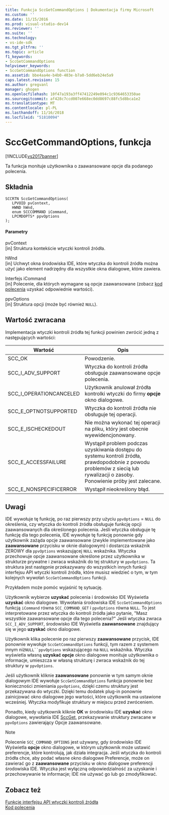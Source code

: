 ```yaml
---
title: Funkcja SccGetCommandOptions | Dokumentacja firmy Microsoft
ms.custom: ''
ms.date: 11/15/2016
ms.prod: visual-studio-dev14
ms.reviewer: ''
ms.suite: ''
ms.technology:
- vs-ide-sdk
ms.tgt_pltfrm: ''
ms.topic: article
f1_keywords:
- SccGetCommandOptions
helpviewer_keywords:
- SccGetCommandOptions function
ms.assetid: bbe4aa4e-b4b0-403e-b7a0-5dd6eb24e5a9
caps.latest.revision: 15
ms.author: gregvanl
manager: ghogen
ms.openlocfilehash: 10f47a193a3ff47412249e094c1c9364653350ae
ms.sourcegitcommit: af428c7ccd007e668ec0dd8697c88fc5d8bca1e2
ms.translationtype: MT
ms.contentlocale: pl-PL
ms.lasthandoff: 11/16/2018
ms.locfileid: "51810094"
---
```

# <a name="sccgetcommandoptions-function"></a>SccGetCommandOptions, funkcja
[!INCLUDE[vs2017banner](../includes/vs2017banner.md)]

Ta funkcja monituje użytkownika o zaawansowane opcje dla podanego polecenia.  
  
## <a name="syntax"></a>Składnia  
  
```cpp#  
SCCRTN SccGetCommandOptions(  
   LPVOID pvContext,  
   HWND hWnd,  
   enum SCCCOMMAND iCommand,  
   LPCMDOPTS* ppvOptions  
);  
```  
  
#### <a name="parameters"></a>Parametry  
 pvContext  
 [in] Struktura kontekście wtyczki kontroli źródła.  
  
 hWnd  
 [in] Uchwyt okna środowiska IDE, które wtyczka do kontroli źródła można użyć jako element nadrzędny dla wszystkie okna dialogowe, które zawiera.  
  
 Interfejs iCommand  
 [in] Polecenie, dla których wymagane są opcje zaawansowane (zobacz [kod polecenia](../extensibility/command-code-enumerator.md) uzyskać odpowiednie wartości).  
  
 ppvOptions  
 [in] Struktura opcji (może być również `NULL`).  
  
## <a name="return-value"></a>Wartość zwracana  
 Implementacja wtyczki kontroli źródła tej funkcji powinien zwrócić jedną z następujących wartości:  
  
|Wartość|Opis|  
|-----------|-----------------|  
|SCC_OK|Powodzenie.|  
|SCC_I_ADV_SUPPORT|Wtyczka do kontroli źródła obsługuje zaawansowane opcje polecenia.|  
|SCC_I_OPERATIONCANCELED|Użytkownik anulował źródła kontrolki wtyczki do firmy **opcje** okno dialogowe.|  
|SCC_E_OPTNOTSUPPORTED|Wtyczka do kontroli źródła nie obsługuje tej operacji.|  
|SCC_E_ISCHECKEDOUT|Nie można wykonać tej operacji na pliku, który jest obecnie wyewidencjonowany.|  
|SCC_E_ACCESSFAILURE|Wystąpił problem podczas uzyskiwania dostępu do systemu kontroli źródła, prawdopodobnie z powodu problemów z siecią lub rywalizacji o zasoby. Ponowienie próby jest zalecane.|  
|SCC_E_NONSPECIFICERROR|Wystąpił nieokreślony błąd.|  
  
## <a name="remarks"></a>Uwagi  
 IDE wywołuje tę funkcję, po raz pierwszy przy użyciu `ppvOptions` = `NULL` do określenia, czy wtyczka do kontroli źródła obsługuje funkcję opcji zaawansowanych dla określonego polecenia. Jeśli wtyczka obsługuje tę funkcję dla tego polecenia, IDE wywołuje tę funkcję ponownie gdy użytkownik zażąda opcje zaawansowane (zwykle implementowane jako **zaawansowane** przycisku w oknie dialogowym) i dostarcza wskaźnik ZEROWY dla `ppvOptions` wskazującej `NULL` wskaźnika. Wtyczka przechowuje opcje zaawansowane określone przez użytkownika w strukturze prywatne i zwraca wskaźnik do tej struktury w `ppvOptions`. Ta struktura jest następnie przekazywany do wszystkich innych funkcji interfejsu API wtyczki kontroli źródła, które musisz wiedzieć o tym, w tym kolejnych wywołań `SccGetCommandOptions` funkcji.  
  
 Przykładem może pomóc wyjaśnić tę sytuację.  
  
 Użytkownik wybierze **uzyskać** polecenia i środowisko IDE Wyświetla **uzyskać** okno dialogowe. Wywołania środowiska IDE `SccGetCommandOptions` funkcją `iCommand` równa `SCC_COMMAND_GET` i `ppvOptions` równa `NULL`. To jest interpretowane przez wtyczka do kontroli źródła jako pytanie, "Masz wszystkie zaawansowane opcje dla tego polecenia?" Jeśli wtyczka zwraca `SCC_I_ADV_SUPPORT`, środowisko IDE Wyświetla **zaawansowane** znajdujący się w jego **uzyskać** okno dialogowe.  
  
 Użytkownik klika polecenie po raz pierwszy **zaawansowane** przycisk, IDE ponownie wywołuje `SccGetCommandOptions` funkcji, tym razem z systemem innym niż`NULL``ppvOptions` wskazującego na `NULL` wskaźnika. Wtyczka wyświetla własną **uzyskać opcje** okno dialogowe monituje użytkownika o informacje, umieszcza w własną strukturę i zwraca wskaźnik do tej struktury w `ppvOptions`.  
  
 Jeśli użytkownik kliknie **zaawansowane** ponownie w tym samym oknie dialogowym IDE wywołuje `SccGetCommandOptions` funkcja ponownie bez konieczności zmieniania `ppvOptions`, dzięki czemu struktury jest przekazywana do wtyczki. Dzięki temu dodatek plug-in ponownie zainicjować okno dialogowe jego wartości, które użytkownik ma ustawione wcześniej. Wtyczka modyfikuje struktury w miejscu przed zwróceniem.  
  
 Ponadto, kiedy użytkownik kliknie **OK** w środowisku IDE **uzyskać** okno dialogowe, wywołania IDE [SccGet](../extensibility/sccget-function.md), przekazywanie struktury zwracane w `ppvOptions` zawierający Opcje zaawansowane.  
  
> [!NOTE]
>  Polecenie `SCC_COMMAND_OPTIONS` jest używany, gdy środowisko IDE Wyświetla **opcje** okno dialogowe, w którym użytkownik może ustawić preferencje, które kontrolują, jak działa integracja. Jeśli wtyczka do kontroli źródła chce, aby podać własne okno dialogowe Preferencje, może on zawierać go z **zaawansowane** przycisku w okno dialogowe preferencji środowiska IDE. Wtyczka jest wyłączną odpowiedzialność za uzyskanie i przechowywanie te informacje; IDE nie używać go lub go zmodyfikować.  
  
## <a name="see-also"></a>Zobacz też  
 [Funkcje interfejsu API wtyczki kontroli źródła](../extensibility/source-control-plug-in-api-functions.md)   
 [Kod polecenia](../extensibility/command-code-enumerator.md)

